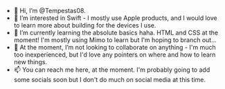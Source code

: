 - 👋 Hi, I’m @Tempestas08.
- 👀 I’m interested in Swift - I mostly use Apple products, and I would love to learn more about building for the devices I use. 
- 🌱 I’m currently learning the absolute basics haha. HTML and CSS at the moment! I'm mostly using Mimo to learn but I'm hoping to branch out...
- 💞️ At the moment, I’m not looking to collaborate on anything - I'm much too inexperienced, but I'd love any pointers on where and how to learn new things.
- 📫 You can reach me here, at the moment. I'm probably going to add some socials soon but I don't do much on social media at this time. 

<!---
Tempestas08/Tempestas08 is a ✨ special ✨ repository because its `README.md` (this file) appears on your GitHub profile.
You can click the Preview link to take a look at your changes.
--->
